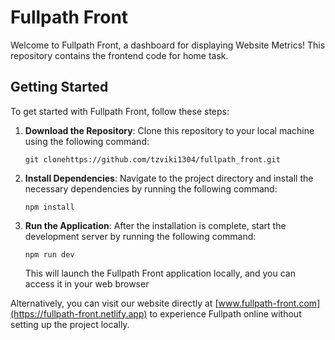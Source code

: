 # Fullpath Front

Welcome to Fullpath Front, a dashboard for displaying Website Metrics! This repository contains the frontend code for home task.

## Getting Started

To get started with Fullpath Front, follow these steps:

1. **Download the Repository**: Clone this repository to your local machine using the following command:

   ```
   git clonehttps://github.com/tzviki1304/fullpath_front.git
   ```

2. **Install Dependencies**: Navigate to the project directory and install the necessary dependencies by running the following command:

   ```
   npm install
   ```

3. **Run the Application**: After the installation is complete, start the development server by running the following command:

   ```
   npm run dev
   ```

   This will launch the Fullpath Front application locally, and you can access it in your web browser 

Alternatively, you can visit our website directly at [www.fullpath-front.com](https://fullpath-front.netlify.app) to experience Fullpath online without setting up the project locally.
